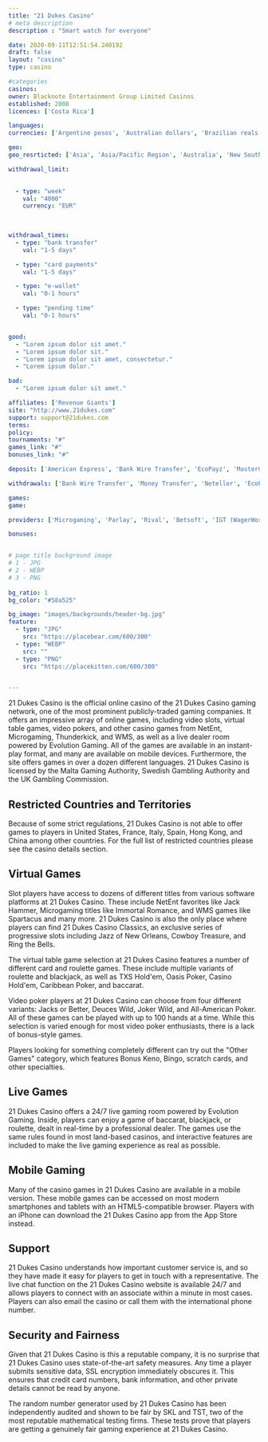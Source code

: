 ```yaml
---
title: "21 Dukes Casino"
# meta description
description : "Smart watch for everyone"

date: 2020-09-11T12:51:54.240192
draft: false
layout: "casino" 
type: casino

#categories
casinos: 
owner: Blacknote Entertainment Group Limited Casinos
established: 2008
licences: ['Costa Rica']

languages: 
currencies: ['Argentine pesos', 'Australian dollars', 'Brazilian reals', 'Canadian dollars', 'Euros', 'British pounds sterling', 'Tunisian dinars', 'US dollars', 'South African Rand']

geo: 
geo_resrticted: ['Asia', 'Asia/Pacific Region', 'Australia', 'New South Wales', 'Bulgaria', 'Costa Rica', 'Denmark', 'Germany', 'Baden-Württemberg', 'Bayern', 'Berlin', 'Brandenburg', 'Bremen', 'Hamburg', 'Hessen', 'Mecklenburg-Vorpommern', 'Niedersachsen', 'Nordrhein-Westfalen', 'Rheinland-Pfalz', 'Saarland', 'Sachsen', 'Sachsen-Anhalt', 'Schleswig-Holstein', 'Thüringen', 'Israel', 'Italy', 'Poland', 'Puerto Rico', 'Romania', 'Spain', 'Sweden', 'Switzerland', 'Ukraine', 'United Kingdom', 'United States', 'Alabama', 'Alaska', 'American Samoa', 'Arizona', 'Arkansas', 'California', 'Colorado', 'Connecticut', 'Delaware', 'District of Columbia', 'Florida', 'Georgia(US)', 'Guam', 'Hawaii', 'Idaho', 'Illinois', 'Indiana', 'Iowa', 'Kansas', 'Kentucky', 'Louisiana', 'Maine', 'Maryland', 'Massachusetts', 'Michigan', 'Minnesota', 'Mississippi', 'Missouri', 'Montana', 'Nebraska', 'Nevada', 'New Hampshire', 'New Jersey', 'New Mexico', 'New York', 'North Carolina', 'North Dakota', 'Northern Mariana Islands', 'Ohio', 'Oklahoma', 'Oregon', 'Pennsylvania', 'Rhode Island', 'South Carolina', 'South Dakota', 'Tennessee', 'Texas', 'U.S. Virgin Islands', 'Utah', 'Vermont', 'Virginia', 'Washington', 'West Virginia', 'Wisconsin', 'Wyoming']

withdrawal_limit:

  
  - type: "week"
    val: "4000"
    currency: "EUR"
  
  

withdrawal_times:
  - type: "bank transfer"
    val: "1-5 days"

  - type: "card payments"
    val: "1-5 days"

  - type: "e-wallet"
    val: "0-1 hours"

  - type: "pending time"
    val: "0-1 hours"


good:
  - "Lorem ipsum dolor sit amet."
  - "Lorem ipsum dolor sit."
  - "Lorem ipsum dolor sit amet, consectetur."
  - "Lorem ipsum dolor."

bad:
  - "Lorem ipsum dolor sit amet."

affiliates: ['Revenue Giants']
site: "http://www.21dukes.com"
support: support@21dukes.com
terms:
policy:
tournaments: "#"
games_link: "#"
bonuses_link: "#"

deposit: ['American Express', 'Bank Wire Transfer', 'EcoPayz', 'MasterCard', 'Money Transfer', 'Neteller', 'Paysafe Card', 'Visa', 'Entropay', 'iDEAL', 'Sofortuberweisung', 'POLi', 'Neosurf', 'QIWI', 'Skrill', 'AstroPay Card', 'Bitcoin', 'WebMoney', 'AstroPay Direct', 'Easy EFT', 'UPayCard', 'Flexepin', 'Cashlib']

withdrawals: ['Bank Wire Transfer', 'Money Transfer', 'Neteller', 'EcoPayz', 'Skrill', 'Bitcoin', 'Ethereum']

games: 
game:

providers: ['Microgaming', 'Parlay', 'Rival', 'Betsoft', 'IGT (WagerWorks)', 'Visionary iGaming', 'VIVO Gaming', 'Habanero', 'Pragmatic Play']

bonuses:


# page title background image 
# 1 - JPG
# 2 - WEBP
# 3 - PNG
 
bg_ratio: 1 
bg_color: "#58a525" 

bg_image: "images/backgrounds/header-bg.jpg"
feature:
  - type: "JPG"
    src: "https://placebear.com/600/300"   
  - type: "WEBP"
    src: ""
  - type: "PNG"
    src: "https://placekitten.com/600/300"   


---
```


21 Dukes Casino is the official online casino of the 21 Dukes Casino gaming network, one of the most prominent publicly-traded gaming companies. It offers an impressive array of online games, including video slots, virtual table games, video pokers, and other casino games from NetEnt, Microgaming, Thunderkick, and WMS, as well as a live dealer room powered by Evolution Gaming. All of the games are available in an instant-play format, and many are available on mobile devices. Furthermore, the site offers games in over a dozen different languages. 21 Dukes Casino is licensed by the Malta Gaming Authority, Swedish Gambling Authority and the UK Gambling Commission.

## Restricted Countries and Territories
Because of some strict regulations, 21 Dukes Casino is not able to offer games to players in United States, France, Italy, Spain, Hong Kong, and China among other countries. For the full list of restricted countries please see the casino details section.

## Virtual Games
Slot players have access to dozens of different titles from various software platforms at 21 Dukes Casino. These include NetEnt favorites like Jack Hammer, Microgaming titles like Immortal Romance, and WMS games like Spartacus and many more. 21 Dukes Casino is also the only place where players can find 21 Dukes Casino Classics, an exclusive series of progressive slots including Jazz of New Orleans, Cowboy Treasure, and Ring the Bells.

The virtual table game selection at 21 Dukes Casino features a number of different card and roulette games. These include multiple variants of roulette and blackjack, as well as TXS Hold'em, Oasis Poker, Casino Hold'em, Caribbean Poker, and baccarat.

Video poker players at 21 Dukes Casino can choose from four different variants: Jacks or Better, Deuces Wild, Joker Wild, and All-American Poker. All of these games can be played with up to 100 hands at a time. While this selection is varied enough for most video poker enthusiasts, there is a lack of bonus-style games.

Players looking for something completely different can try out the "Other Games" category, which features Bonus Keno, Bingo, scratch cards, and other specialties.

## Live Games
21 Dukes Casino offers a 24/7 live gaming room powered by Evolution Gaming. Inside, players can enjoy a game of baccarat, blackjack, or roulette, dealt in real-time by a professional dealer. The games use the same rules found in most land-based casinos, and interactive features are included to make the live gaming experience as real as possible.

## Mobile Gaming
Many of the casino games in 21 Dukes Casino are available in a mobile version. These mobile games can be accessed on most modern smartphones and tablets with an HTML5-compatible browser. Players with an iPhone can download the 21 Dukes Casino app from the App Store instead.

## Support
21 Dukes Casino understands how important customer service is, and so they have made it easy for players to get in touch with a representative. The live chat function on the 21 Dukes Casino website is available 24/7 and allows players to connect with an associate within a minute in most cases. Players can also email the casino or call them with the international phone number.

## Security and Fairness
Given that 21 Dukes Casino is this a reputable company, it is no surprise that 21 Dukes Casino uses state-of-the-art safety measures. Any time a player submits sensitive data, SSL encryption immediately obscures it. This ensures that credit card numbers, bank information, and other private details cannot be read by anyone.

The random number generator used by 21 Dukes Casino has been independently audited and shown to be fair by SKL and TST, two of the most reputable mathematical testing firms. These tests prove that players are getting a genuinely fair gaming experience at 21 Dukes Casino.